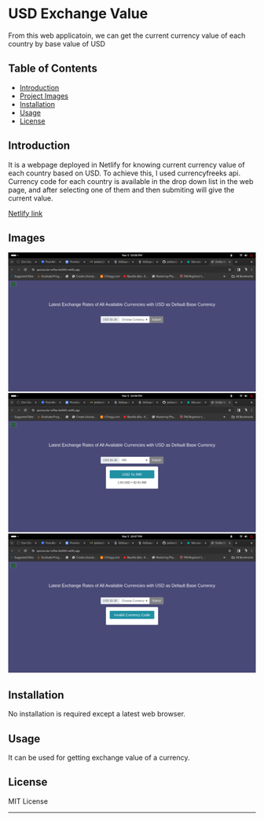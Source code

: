 
# USD Exchange Value

From this web applicatoin, we can get the current currency value of each country by base value of USD


## Table of Contents

- [Introduction](#introduction)
- [Project Images](#Images)
- [Installation](#installation)
- [Usage](#usage)
- [License](#license)

## Introduction

It is a webpage deployed in Netlify for knowing current currency value of each country based on USD. To achieve this, I used currencyfreeks api. Currency code for each country is available in the drop down list in the web page, and after selecting one of them and then submiting will give the current value.

[Netlify link](https://spectacular-toffee-6a3665.netlify.app/)

## Images
![Homepage](img1.png)
![Currency Information](img2.png)
![Invalid Currency Code](img3.png)



## Installation

No installation is required except a latest web browser.

## Usage

It can be used for getting exchange value of a currency.

## License

MIT License

---
